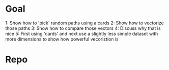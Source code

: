 # Goal
1: Show how to 'pick' random paths using a cards 
2: Show how to vectorize those paths 
3: Show how to compare those vectors 
4: Discuss why that is nice
5: First using 'cards' and next use a slightly less simple dataset with more dimensions to show how powerful vecoriztion is 

# Repo
